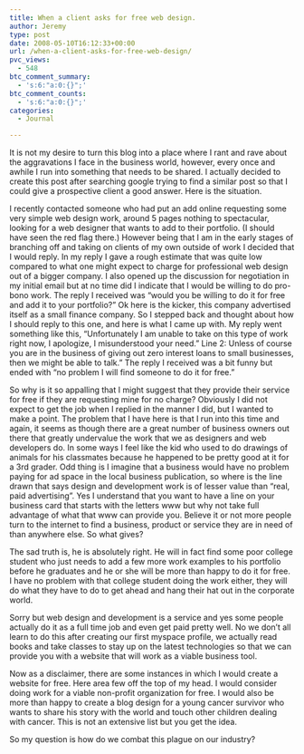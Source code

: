 ```yaml
---
title: When a client asks for free web design.
author: Jeremy
type: post
date: 2008-05-10T16:12:33+00:00
url: /when-a-client-asks-for-free-web-design/
pvc_views:
  - 548
btc_comment_summary:
  - 's:6:"a:0:{}";'
btc_comment_counts:
  - 's:6:"a:0:{}";'
categories:
  - Journal

---
```

It is not my desire to turn this blog into a place where I rant and rave about the aggravations I face in the business world, however, every once and awhile I run into something that needs to be shared. I actually decided to create this post after searching google trying to find a similar post so that I could give a prospective client a good answer. Here is the situation.

I recently contacted someone who had put an add online requesting some very simple web design work, around 5 pages nothing to spectacular, looking for a web designer that wants to add to their portfolio. (I should have seen the red flag there.) However being that I am in the early stages of branching off and taking on clients of my own outside of work I decided that I would reply. In my reply I gave a rough estimate that was quite low compared to what one might expect to charge for professional web design out of a bigger company. I also opened up the discussion for negotiation in my initial email but at no time did I indicate that I would be willing to do pro-bono work. The reply I received was &#8220;would you be willing to do it for free and add it to your portfolio?&#8221; Ok here is the kicker, this company advertised itself as a small finance company. So I stepped back and thought about how I should reply to this one, and here is what I came up with. My reply went something like this, &#8220;Unfortunately I am unable to take on this type of work right now, I apologize, I misunderstood your need.&#8221; Line 2: Unless of course you are in the business of giving out zero interest loans to small businesses, then we might be able to talk.&#8221; The reply I received was a bit funny but ended with &#8220;no problem I will find someone to do it for free.&#8221;

So why is it so appalling that I might suggest that they provide their service for free if they are requesting mine for no charge? Obviously I did not expect to get the job when I replied in the manner I did, but I wanted to make a point. The problem that I have here is that I run into this time and again, it seems as though there are a great number of business owners out there that greatly undervalue the work that we as designers and web developers do. In some ways I feel like the kid who used to do drawings of animals for his classmates because he happened to be pretty good at it for a 3rd grader. Odd thing is I imagine that a business would have no problem paying for ad space in the local business publication, so where is the line drawn that says design and development work is of lesser value than &#8220;real, paid advertising&#8221;. Yes I understand that you want to have a line on your business card that starts with the letters www but why not take full advantage of what that www can provide you. Believe it or not more people turn to the internet to find a business, product or service they are in need of than anywhere else. So what gives?

The sad truth is, he is absolutely right. He will in fact find some poor college student who just needs to add a few more work examples to his portfolio before he graduates and he or she will be more than happy to do it for free. I have no problem with that college student doing the work either, they will do what they have to do to get ahead and hang their hat out in the corporate world.

Sorry but web design and development is a service and yes some people actually do it as a full time job and even get paid pretty well. No we don&#8217;t all learn to do this after creating our first myspace profile, we actually read books and take classes to stay up on the latest technologies so that we can provide you with a website that will work as a viable business tool.

Now as a disclaimer, there are some instances in which I would create a website for free. Here area few off the top of my head. I would consider doing work for a viable non-profit organization for free. I would also be more than happy to create a blog design for a young cancer survivor who wants to share his story with the world and touch other children dealing with cancer. This is not an extensive list but you get the idea.

So my question is how do we combat this plague on our industry?